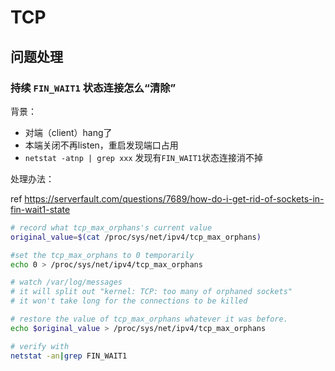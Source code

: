 

# TCP

## 问题处理

### 持续 `FIN_WAIT1` 状态连接怎么“清除”

背景：

* 对端（client）hang了
* 本端关闭不再listen，重启发现端口占用
* `netstat -atnp | grep xxx` 发现有`FIN_WAIT1`状态连接消不掉

处理办法：

ref https://serverfault.com/questions/7689/how-do-i-get-rid-of-sockets-in-fin-wait1-state

```sh
# record what tcp_max_orphans's current value
original_value=$(cat /proc/sys/net/ipv4/tcp_max_orphans)

#set the tcp_max_orphans to 0 temporarily
echo 0 > /proc/sys/net/ipv4/tcp_max_orphans

# watch /var/log/messages
# it will split out "kernel: TCP: too many of orphaned sockets"
# it won't take long for the connections to be killed

# restore the value of tcp_max_orphans whatever it was before. 
echo $original_value > /proc/sys/net/ipv4/tcp_max_orphans

# verify with 
netstat -an|grep FIN_WAIT1
```

